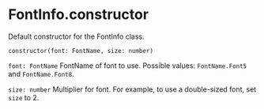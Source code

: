 # FontInfo.constructor

Default constructor for the FontInfo class.

`constructor(font: FontName, size: number)`

`font: FontName` FontName of font to use. Possible values: `FontName.Font5` and `FontName.Font8`.

`size: number` Multiplier for font. For example, to use a double-sized font, set `size` to 2.

